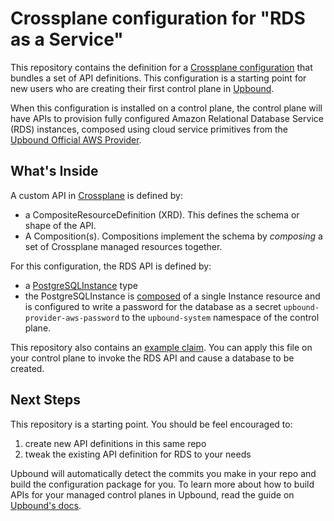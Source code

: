 # Crossplane configuration for "RDS as a Service"

This repository contains the definition for a [Crossplane configuration](https://docs.crossplane.io/v1.11/concepts/packages/#configuration-packages) that bundles a set of API definitions. This configuration is a starting point for new users who are creating their first control plane in [Upbound](https://cloud.upbound.io).

When this configuration is installed on a control plane, the control plane will have APIs to provision fully configured Amazon Relational
Database Service (RDS) instances, composed using cloud service primitives from the [Upbound Official AWS Provider](https://marketplace.upbound.io/providers/upbound/provider-aws).

## What's Inside

A custom API in [Crossplane](https://docs.crossplane.io/v1.11/getting-started/introduction/) is defined by:

- a CompositeResourceDefinition (XRD). This defines the schema or shape of the API.
- A Composition(s). Compositions implement the schema by _composing_ a set of Crossplane managed resources together.

For this configuration, the RDS API is defined by:

- a [PostgreSQLInstance](/apis/definition.yaml) type
- the PostgreSQLInstance is [composed](/apis/composition.yaml) of a single Instance resource and is configured to write a password for the database as a secret `upbound-provider-aws-password` to the `upbound-system` namespace of the control plane.

This repository also contains an [example claim](/.up/examples/postgresql.yaml). You can apply this file on your control plane to invoke the RDS API and cause a database to be created.

## Next Steps

This repository is a starting point. You should be feel encouraged to:

1) create new API definitions in this same repo
2) tweak the existing API definition for RDS to your needs

Upbound will automatically detect the commits you make in your repo and build the configuration package for you. To learn more about how to build APIs for your managed control planes in Upbound, read the guide on [Upbound's docs](https://docs.upbound.io).
